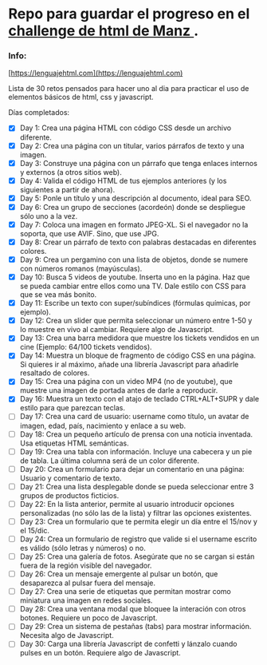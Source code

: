 # Repo para guardar el progreso en el [challenge de html de Manz ](https://lenguajehtml.com/challenge/).

### Info:
[https://lenguajehtml.com](https://lenguajehtml.com)

Lista de 30 retos pensados para hacer uno al dia para practicar el uso de elementos básicos de html, css y javascript.

Días completados:

- [x] Day 1: Crea una página HTML con código CSS desde un archivo diferente.
- [x] Day 2: Crea una página con un titular, varios párrafos de texto y una imagen.
- [x] Day 3: Construye una página con un párrafo que tenga enlaces internos y externos (a otros sitios web).
- [x] Day 4: Valida el código HTML de tus ejemplos anteriores (y los siguientes a partir de ahora).
- [x] Day 5: Ponle un título y una descripción al documento, ideal para SEO.
- [x] Day 6: Crea un grupo de secciones (acordeón) donde se despliegue sólo uno a la vez.
- [x] Day 7: Coloca una imagen en formato JPEG-XL. Si el navegador no la soporta, que use AVIF. Sino, que use JPG.
- [x] Day 8: Crear un párrafo de texto con palabras destacadas en diferentes colores.
- [x] Day 9: Crea un pergamino con una lista de objetos, donde se numere con números romanos (mayúsculas).
- [x] Day 10: Busca 5 videos de youtube. Inserta uno en la página. Haz que se pueda cambiar entre ellos como una TV. Dale estilo con CSS para que se vea más bonito.
- [x] Day 11: Escribe un texto con super/subíndices (fórmulas químicas, por ejemplo).
- [x] Day 12: Crea un slider que permita seleccionar un número entre 1-50 y lo muestre en vivo al cambiar. Requiere algo de Javascript.
- [x] Day 13: Crea una barra medidora que muestre los tickets vendidos en un cine (Ejemplo: 64/100 tickets vendidos).
- [x] Day 14: Muestra un bloque de fragmento de código CSS en una página. Si quieres ir al máximo, añade una librería Javascript para añadirle resaltado de colores.
- [x] Day 15: Crea una página con un video MP4 (no de youtube), que muestre una imagen de portada antes de darle a reproducir.
- [x] Day 16: Muestra un texto con el atajo de teclado CTRL+ALT+SUPR y dale estilo para que parezcan teclas.
- [ ] Day 17: Crea una card de usuario: username como título, un avatar de imagen, edad, país, nacimiento y enlace a su web.
- [ ] Day 18: Crea un pequeño artículo de prensa con una noticia inventada. Usa etiquetas HTML semánticas.
- [ ] Day 19: Crea una tabla con información. Incluye una cabecera y un pie de tabla. La última columna será de un color diferente.
- [ ] Day 20: Crea un formulario para dejar un comentario en una página: Usuario y comentario de texto.
- [ ] Day 21: Crea una lista desplegable donde se pueda seleccionar entre 3 grupos de productos ficticios.
- [ ] Day 22: En la lista anterior, permite al usuario introducir opciones personalizadas (no sólo las de la lista) y filtrar las opciones existentes.
- [ ] Day 23: Crea un formulario que te permita elegir un día entre el 15/nov y el 15/dic.
- [ ] Day 24: Crea un formulario de registro que valide si el username escrito es válido (sólo letras y números) o no.
- [ ] Day 25: Crea una galería de fotos. Asegúrate que no se cargan si están fuera de la región visible del navegador.
- [ ] Day 26: Crea un mensaje emergente al pulsar un botón, que desaparezca al pulsar fuera del mensaje.
- [ ] Day 27: Crea una serie de etiquetas que permitan mostrar como miniatura una imagen en redes sociales.
- [ ] Day 28: Crea una ventana modal que bloquee la interación con otros botones. Requiere un poco de Javascript.
- [ ] Day 29: Crea un sistema de pestañas (tabs) para mostrar información. Necesita algo de Javascript.
- [ ] Day 30: Carga una librería Javascript de confetti y lánzalo cuando pulses en un botón. Requiere algo de Javascript.
